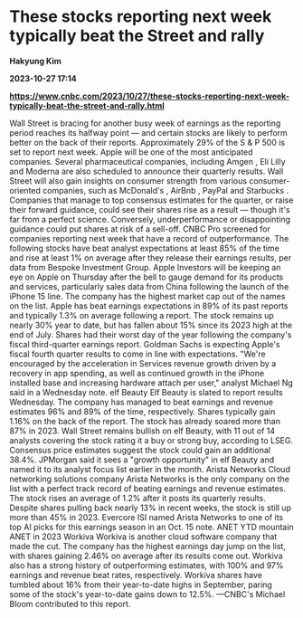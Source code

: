 # These stocks reporting next week typically beat the Street and rally
**Hakyung Kim**

**2023-10-27 17:14**

**https://www.cnbc.com/2023/10/27/these-stocks-reporting-next-week-typically-beat-the-street-and-rally.html**

Wall Street is bracing for another busy week of earnings as the reporting period reaches its halfway point — and certain stocks are likely to perform better on the back of their reports. Approximately 29% of the S & P 500 is set to report next week. Apple will be one of the most anticipated companies. Several pharmaceutical companies, including Amgen , Eli Lilly and Moderna are also scheduled to announce their quarterly results. Wall Street will also gain insights on consumer strength from various consumer-oriented companies, such as McDonald's , AirBnb , PayPal and Starbucks . Companies that manage to top consensus estimates for the quarter, or raise their forward guidance, could see their shares rise as a result — though it's far from a perfect science. Conversely, underperformance or disappointing guidance could put shares at risk of a sell-off. CNBC Pro screened for companies reporting next week that have a record of outperformance. The following stocks have beat analyst expectations at least 85% of the time and rise at least 1% on average after they release their earnings results, per data from Bespoke Investment Group. Apple Investors will be keeping an eye on Apple on Thursday after the bell to gauge demand for its products and services, particularly sales data from China following the launch of the iPhone 15 line. The company has the highest market cap out of the names on the list. Apple has beat earnings expectations in 89% of its past reports and typically 1.3% on average following a report. The stock remains up nearly 30% year to date, but has fallen about 15% since its 2023 high at the end of July. Shares had their worst day of the year following the company's fiscal third-quarter earnings report. Goldman Sachs is expecting Apple's fiscal fourth quarter results to come in line with expectations. "We're encouraged by the acceleration in Services revenue growth driven by a recovery in app spending, as well as continued growth in the iPhone installed base and increasing hardware attach per user," analyst Michael Ng said in a Wednesday note. elf Beauty Elf Beauty is slated to report results Wednesday. The company has managed to beat earnings and revenue estimates 96% and 89% of the time, respectively. Shares typically gain 1.16% on the back of the report. The stock has already soared more than 87% in 2023. Wall Street remains bullish on elf Beauty, with 11 out of 14 analysts covering the stock rating it a buy or strong buy, according to LSEG. Consensus price estimates suggest the stock could gain an additional 38.4%. JPMorgan said it sees a "growth opportunity" in elf Beauty and named it to its analyst focus list earlier in the month. Arista Networks Cloud networking solutions company Arista Networks is the only company on the list with a perfect track record of beating earnings and revenue estimates. The stock rises an average of 1.2% after it posts its quarterly results. Despite shares pulling back nearly 13% in recent weeks, the stock is still up more than 45% in 2023. Evercore ISI named Arista Networks to one of its top AI picks for this earnings season in an Oct. 15 note. ANET YTD mountain ANET in 2023 Workiva Workiva is another cloud software company that made the cut. The company has the highest earnings day jump on the list, with shares gaining 2.46% on average after its results come out. Workiva also has a strong history of outperforming estimates, with 100% and 97% earnings and revenue beat rates, respectively. Workiva shares have tumbled about 16% from their year-to-date highs in September, paring some of the stock's year-to-date gains down to 12.5%. —CNBC's Michael Bloom contributed to this report.